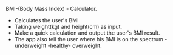  BMI-(Body Mass Index) - Calculator.

- Calculates the user's BMI 
- Taking weight(kg) and height(cm) as input.
- Make a quick calculation and output the user's BMI result. 
- The app also tell the user where his BMI is on the spectrum - underweight -healthy- overweight.
